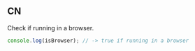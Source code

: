 ## CN

Check if running in a browser.

```javascript
console.log(isBrowser); // -> true if running in a browser
```